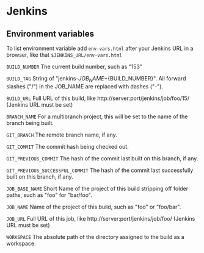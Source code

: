 # Jenkins


## Environment variables

To list environment variable add `env-vars.html` after your Jenkins URL in a browser, like that `$JENKINS_URL/env-vars.html`

`BUILD_NUMBER` The current build number, such as "153"

`BUILD_TAG` String of "jenkins-${JOB_NAME}-${BUILD_NUMBER}". All forward slashes ("/") in the JOB_NAME are replaced with dashes ("-").

`BUILD_URL` Full URL of this build, like http://server:port/jenkins/job/foo/15/ (Jenkins URL must be set)

`BRANCH_NAME` For a multibranch project, this will be set to the name of the branch being built.

`GIT_BRANCH` The remote branch name, if any.

`GIT_COMMIT` The commit hash being checked out.

`GIT_PREVIOUS_COMMIT` The hash of the commit last built on this branch, if any.

`GIT_PREVIOUS_SUCCESSFUL_COMMIT` The hash of the commit last successfully built on this branch, if any.

`JOB_BASE_NAME` Short Name of the project of this build stripping off folder paths, such as "foo" for "bar/foo".

`JOB_NAME` Name of the project of this build, such as "foo" or "foo/bar".

`JOB_URL` Full URL of this job, like http://server:port/jenkins/job/foo/ (Jenkins URL must be set)

`WORKSPACE` The absolute path of the directory assigned to the build as a workspace.
